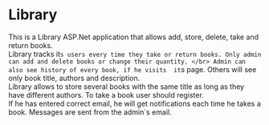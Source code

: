 # Library
This is a Library ASP.Net application that allows add, store, delete, take and return books. </br>
Library tracks it`s users every time they take or return books. Only admin can add and delete books or change their quantity. </br>
Admin can also see history of every book, if he visits  it`s page. Others will see only book title, authors and description. </br>
Library allows to store several books with the same title as long as they have different authors. To take a book user should register.</br>
If he has entered correct email, he will get notifications each time he takes a book. Messages are sent from the admin`s email.
